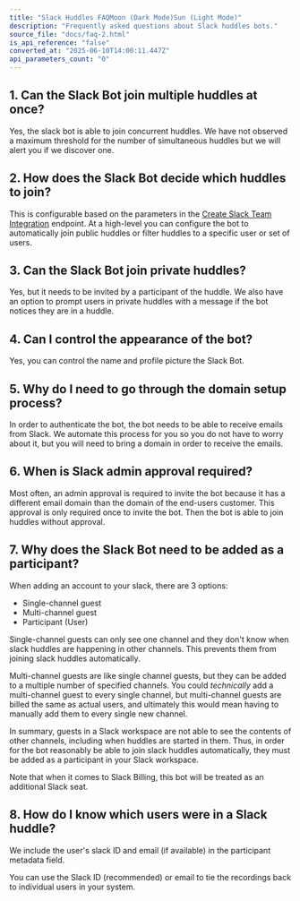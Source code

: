 ```yaml
---
title: "Slack Huddles FAQMoon (Dark Mode)Sun (Light Mode)"
description: "Frequently asked questions about Slack huddles bots."
source_file: "docs/faq-2.html"
is_api_reference: "false"
converted_at: "2025-06-10T14:00:11.447Z"
api_parameters_count: "0"
---
```

## 1\. Can the Slack Bot join multiple huddles at once?

[](#1-can-the-slack-bot-join-multiple-huddles-at-once)

Yes, the slack bot is able to join concurrent huddles. We have not observed a maximum threshold for the number of simultaneous huddles but we will alert you if we discover one.

## 2\. How does the Slack Bot decide which huddles to join?

[](#2-how-does-the-slack-bot-decide-which-huddles-to-join)

This is configurable based on the parameters in the [Create Slack Team Integration](https://recallai.readme.io/reference/slack_teams_create) endpoint. At a high-level you can configure the bot to automatically join public huddles or filter huddles to a specific user or set of users.

## 3\. Can the Slack Bot join private huddles?

[](#3-can-the-slack-bot-join-private-huddles)

Yes, but it needs to be invited by a participant of the huddle. We also have an option to prompt users in private huddles with a message if the bot notices they are in a huddle.

## 4\. Can I control the appearance of the bot?

[](#4-can-i-control-the-appearance-of-the-bot)

Yes, you can control the name and profile picture the Slack Bot.

## 5\. Why do I need to go through the domain setup process?

[](#5-why-do-i-need-to-go-through-the-domain-setup-process)

In order to authenticate the bot, the bot needs to be able to receive emails from Slack. We automate this process for you so you do not have to worry about it, but you will need to bring a domain in order to receive the emails.

## 6\. When is Slack admin approval required?

[](#6-when-is-slack-admin-approval-required)

Most often, an admin approval is required to invite the bot because it has a different email domain than the domain of the end-users customer. This approval is only required once to invite the bot. Then the bot is able to join huddles without approval.

## 7\. Why does the Slack Bot need to be added as a participant?

[](#7-why-does-the-slack-bot-need-to-be-added-as-a-participant)

When adding an account to your slack, there are 3 options:
- Single-channel guest
- Multi-channel guest
- Participant (User)

Single-channel guests can only see one channel and they don't know when slack huddles are happening in other channels. This prevents them from joining slack huddles automatically.

Multi-channel guests are like single channel guests, but they can be added to a multiple number of specified channels. You could *technically* add a multi-channel guest to every single channel, but multi-channel guests are billed the same as actual users, and ultimately this would mean having to manually add them to every single new channel.

In summary, guests in a Slack workspace are not able to see the contents of other channels, including when huddles are started in them. Thus, in order for the bot reasonably be able to join slack huddles automatically, they must be added as a participant in your Slack workspace.

Note that when it comes to Slack Billing, this bot will be treated as an additional Slack seat.

## 8\. How do I know which users were in a Slack huddle?

[](#8-how-do-i-know-which-users-were-in-a-slack-huddle)

We include the user's slack ID and email (if available) in the participant metadata field.

You can use the Slack ID (recommended) or email to tie the recordings back to individual users in your system.
